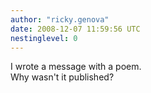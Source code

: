 ```yaml
---
author: "ricky.genova"
date: 2008-12-07 11:59:56 UTC
nestinglevel: 0
---
```

I wrote a message with a poem.  
Why wasn't it published?